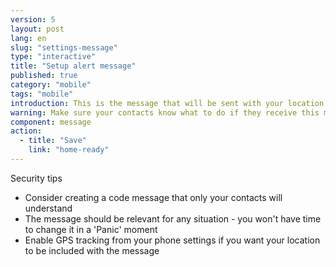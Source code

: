 ```yaml
---
version: 5
layout: post
lang: en
slug: "settings-message"
type: "interactive"
title: "Setup alert message"
published: true
category: "mobile"
tags: "mobile"
introduction: This is the message that will be sent with your location. 
warning: Make sure your contacts know what to do if they receive this message
component: message
action:
  - title: "Save"
    link: "home-ready"
---
```


Security tips

 - Consider creating a code message that only your contacts will understand 
 - The message should be relevant for any situation - you won't have time to change it in a 'Panic' moment
 - Enable GPS tracking from your phone settings if you want your location to be included with the message  
